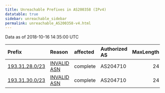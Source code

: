 ```yaml
---
title: Unreachable Prefixes in AS200358 (IPv4)
datatable: true
sidebar: unreachable_sidebar
permalink: unreachable_AS200358-v4.html
---
```


Data as of 2018-10-16 14:35:00 UTC


<div class="datatable-begin"></div>

| Prefix                                                 | Reason                                                                                                 | affected   | Authorized AS   |   MaxLength | Anchor                                         |   unreachable /24s |
|:-------------------------------------------------------|:-------------------------------------------------------------------------------------------------------|:-----------|:----------------|------------:|:-----------------------------------------------|-------------------:|
| [193.31.28.0/23](https://stat.ripe.net/193.31.28.0/23) | [INVALID ASN](https://rpki-validator.ripe.net/announcement-preview?asn=AS200358&prefix=193.31.28.0/23) | complete   | AS204710        |          24 | [RIPE](unreachable_RIPE_NCC_RPKI_Root-v4.html) |                  2 |
| [193.31.30.0/23](https://stat.ripe.net/193.31.30.0/23) | [INVALID ASN](https://rpki-validator.ripe.net/announcement-preview?asn=AS200358&prefix=193.31.30.0/23) | complete   | AS204710        |          24 | [RIPE](unreachable_RIPE_NCC_RPKI_Root-v4.html) |                  2 |

<div class="datatable-end"></div>